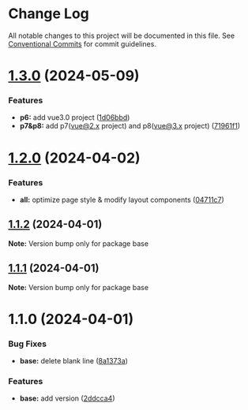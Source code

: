 # Change Log

All notable changes to this project will be documented in this file.
See [Conventional Commits](https://conventionalcommits.org) for commit guidelines.

# [1.3.0](https://github.com/cuixiaohuan/lerna-first/compare/v1.2.0...v1.3.0) (2024-05-09)


### Features

* **p6:** add vue3.0 project ([1d06bbd](https://github.com/cuixiaohuan/lerna-first/commit/1d06bbd17a553496daf1cbb7c705f4afd33da89d))
* **p7&p8:** add p7(vue@2.x project) and p8(vue@3.x project) ([71961f1](https://github.com/cuixiaohuan/lerna-first/commit/71961f1d056967971a0cbadb1687b77dc32811ef))





# [1.2.0](https://github.com/cuixiaohuan/lerna-first/compare/v1.1.2...v1.2.0) (2024-04-02)


### Features

* **all:** optimize page style & modify layout components ([04711c7](https://github.com/cuixiaohuan/lerna-first/commit/04711c7de2b2d0e015d41b2ed3795f11af0f20f8))





## [1.1.2](https://github.com/cuixiaohuan/lerna-first/compare/v1.1.1...v1.1.2) (2024-04-01)

**Note:** Version bump only for package base





## [1.1.1](https://github.com/cuixiaohuan/lerna-first/compare/v1.1.0...v1.1.1) (2024-04-01)

**Note:** Version bump only for package base





# 1.1.0 (2024-04-01)


### Bug Fixes

* **base:** delete blank line ([8a1373a](https://github.com/cuixiaohuan/lerna-first/commit/8a1373a4204d39444e410e4eeaf7da71ef6abe51))


### Features

* **base:** add version ([2ddcca4](https://github.com/cuixiaohuan/lerna-first/commit/2ddcca4166a4b67e698f31374d4ce001cff3d423))
